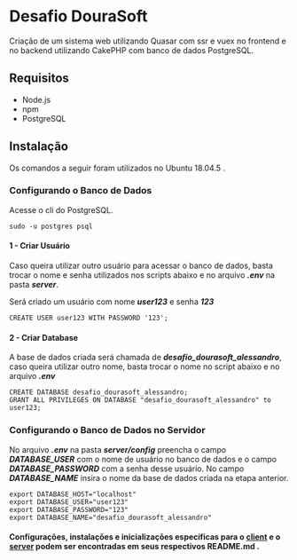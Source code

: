# Desafio DouraSoft
Criação de um sistema web utilizando Quasar com ssr e vuex no frontend e no backend utilizando CakePHP com banco de dados PostgreSQL.
## Requisitos
* Node.js
* npm
* PostgreSQL
## Instalação
Os comandos a seguir foram utilizados no Ubuntu 18.04.5 . 
### Configurando o Banco de Dados
Acesse o cli do PostgreSQL.
```
sudo -u postgres psql
```
#### 1 - Criar Usuário
Caso queira utilizar outro usuário para acessar o banco de dados, basta trocar o nome e senha utilizados nos scripts abaixo e no arquivo _**.env**_ na pasta _**server**_. 

Será criado um usuário com nome _**user123**_ e senha _**123**_
```
CREATE USER user123 WITH PASSWORD '123';
```
#### 2 - Criar Database
A base de dados criada será chamada de _**desafio_dourasoft_alessandro**_, caso queira utilizar outro nome, basta trocar o nome no script abaixo e no arquivo _**.env**_
```
CREATE DATABASE desafio_dourasoft_alessandro;
GRANT ALL PRIVILEGES ON DATABASE "desafio_dourasoft_alessandro" to user123;
```
### Configurando o Banco de Dados no Servidor
No arquivo _**.env**_ na pasta _**server/config**_ preencha o campo _**DATABASE_USER**_ com o nome de usuário no banco de dados e o campo _**DATABASE_PASSWORD**_ com a senha desse usuário. No campo _**DATABASE_NAME**_ insira o nome da base de dados criada na etapa anterior.
```
export DATABASE_HOST="localhost"
export DATABASE_USER="user123"
export DATABASE_PASSWORD="123"
export DATABASE_NAME="desafio_dourasoft_alessandro"
```
#### Configurações, instalações e inicializações específicas para o [client](client/README.md) e o [server](server/README.md) podem ser encontradas em seus respectivos README.md .
